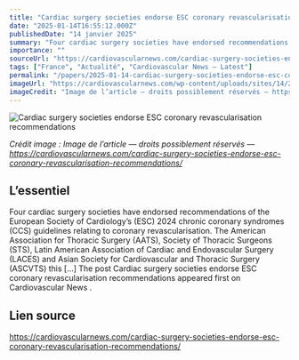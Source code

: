 ```yaml
---
title: "Cardiac surgery societies endorse ESC coronary revascularisation recommendations"
date: "2025-01-14T16:55:12.000Z"
publishedDate: "14 janvier 2025"
summary: "Four cardiac surgery societies have endorsed recommendations of the European Society of Cardiology’s (ESC) 2024 chronic coronary syndromes (CCS) guidelines relating to coronary revascularisation. The American Association for Thoracic Surgery (AATS), Society of Thoracic Surgeons (STS), Latin American Association of Cardiac and Endovascular Surgery (LACES) and Asian Society for Cardiovascular and Thoracic Surgery (ASCVTS) this [&#8230;] The post Cardiac surgery societies endorse ESC coronary revascularisation recommendations appeared first on Cardiovascular News ."
importance: ""
sourceUrl: "https://cardiovascularnews.com/cardiac-surgery-societies-endorse-esc-coronary-revascularisation-recommendations/"
tags: ["France", "Actualité", "Cardiovascular News — Latest"]
permalink: "/papers/2025-01-14-cardiac-surgery-societies-endorse-esc-coronary-revascularisation-recommendations"
imageUrl: "https://cardiovascularnews.com/wp-content/uploads/sites/14/2023/11/Surgery-WEB.jpg"
imageCredit: "Image de l’article — droits possiblement réservés — https://cardiovascularnews.com/cardiac-surgery-societies-endorse-esc-coronary-revascularisation-recommendations/"
---
```


![Cardiac surgery societies endorse ESC coronary revascularisation recommendations](https://cardiovascularnews.com/wp-content/uploads/sites/14/2023/11/Surgery-WEB.jpg)

*Crédit image : Image de l’article — droits possiblement réservés — https://cardiovascularnews.com/cardiac-surgery-societies-endorse-esc-coronary-revascularisation-recommendations/*

## L’essentiel

Four cardiac surgery societies have endorsed recommendations of the European Society of Cardiology’s (ESC) 2024 chronic coronary syndromes (CCS) guidelines relating to coronary revascularisation. The American Association for Thoracic Surgery (AATS), Society of Thoracic Surgeons (STS), Latin American Association of Cardiac and Endovascular Surgery (LACES) and Asian Society for Cardiovascular and Thoracic Surgery (ASCVTS) this [&#8230;] The post Cardiac surgery societies endorse ESC coronary revascularisation recommendations appeared first on Cardiovascular News .

## Lien source

https://cardiovascularnews.com/cardiac-surgery-societies-endorse-esc-coronary-revascularisation-recommendations/
